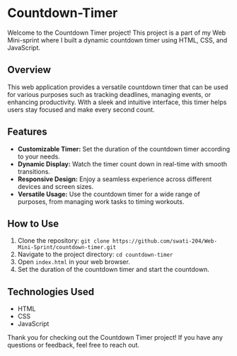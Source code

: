 # Countdown-Timer

Welcome to the Countdown Timer project! This project is a part of my Web Mini-sprint where I built a dynamic countdown timer using HTML, CSS, and JavaScript.

## Overview

This web application provides a versatile countdown timer that can be used for various purposes such as tracking deadlines, managing events, or enhancing productivity. With a sleek and intuitive interface, this timer helps users stay focused and make every second count.

## Features

- **Customizable Timer:** Set the duration of the countdown timer according to your needs.
- **Dynamic Display:** Watch the timer count down in real-time with smooth transitions.
- **Responsive Design:** Enjoy a seamless experience across different devices and screen sizes.
- **Versatile Usage:** Use the countdown timer for a wide range of purposes, from managing work tasks to timing workouts.

## How to Use

1. Clone the repository: `git clone https://github.com/swati-204/Web-Mini-Sprint/countdown-timer.git`
2. Navigate to the project directory: `cd countdown-timer`
3. Open `index.html` in your web browser.
4. Set the duration of the countdown timer and start the countdown.

## Technologies Used

- HTML
- CSS
- JavaScript

Thank you for checking out the Countdown Timer project! If you have any questions or feedback, feel free to reach out.
